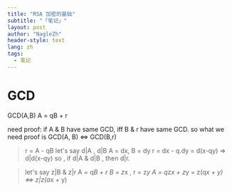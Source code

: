 ```yaml
---
title: "RSA 加密的基础"
subtitle: "「笔记」"
layout: post
author: "NagleZh"
header-style: text
lang: zh
tags:
  - 笔记
---
```


# GCD

GCD(A,B) A = qB + r

need proof: if A & B have same GCD, iff B & r have same GCD. 
so what we need proof is GCD(A, B) <=> GCD(B,r) 

>   r = A - qB 
>    let's say d|A , d|B
>    A = dx, B = dy 
>    r = dx - q.dy = d(x-qy) => d|d(x-qy)
>    so , if d|A & d|B , then d|r. 

> let's say z|B & z|r
>  A = q*B + r
>  B = z*x , r = z*y
>  A = q*z*x + z*y = z(q*x + y) <=> z|z(a*x + y)



